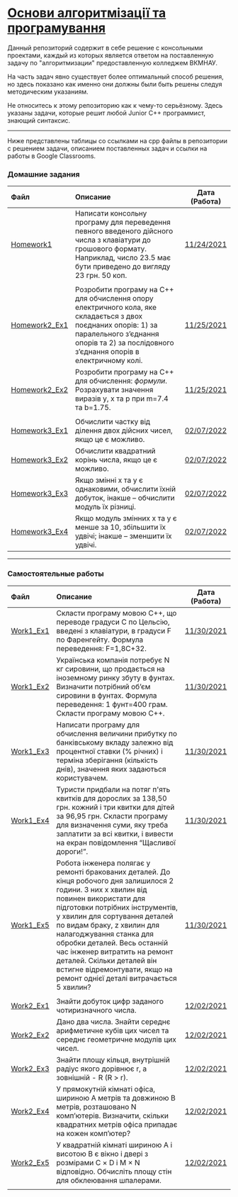 # [Основи алгоритмізації та програмування](https://classroom.google.com/u/1/c/NDMwNDYxNjY3NjM1)

Данный репозиторий содержит в себе решение с консольными проектами, каждый из которых является ответом на поставленную задачу по "алгоритмизации" предоставленную колледжем ВКМНАУ.

На часть задач явно существует более оптимальный способ решения, но здесь показано как именно они должны были быть решены следуя методическим указаниям.

Не относитесь к этому репозиторию как к чему-то серьёзному. Здесь указаны задачи, которые решит любой Junior C++ программист, знающий синтаксис.

---

Ниже представлены таблицы со ссылками на срр файлы в репозитории с решением задачи, описанием поставленных задач и ссылки на работы в Google Classrooms.

### Домашние задания
| Файл | Описание | Дата (Работа) |
|:-----|:---------|:-------------:|
| [Homework1](Homework1/Homework1.cpp) | Написати консольну програму для переведення певного введеного дійсного числа з клавіатури до грошового формату. Наприклад, число 23.5 має бути приведено до вигляду 23 грн. 50 коп. | [11/24/2021] |
| | | |
| [Homework2_Ex1](Homework2_Ex1/Homework2_Ex1.cpp) | Розробити програму на С++ для обчислення опору електричного кола, яке складається з двох поєднаних опорів: 1) за паралельного з’єднання опорів та 2) за послідовного з’єднання опорів в електричному колі. | [11/25/2021] |
| [Homework2_Ex2](Homework2_Ex2/Homework2_Ex2.cpp) | Розробити програму на С++ для обчислення: *формули*. Розрахувати значення виразів y, x та p при m=7.4 та b=1.75. | [11/25/2021] |
| | | |
| [Homework3_Ex1](Homework3_Ex1/Homework3_Ex1.cpp) | Обчислити частку від ділення двох дійсних чисел, якщо це є можливо. | [02/07/2022] |
| [Homework3_Ex2](Homework3_Ex2/Homework3_Ex2.cpp) | Обчислити квадратний корінь числа, якщо це є можливо. | [02/07/2022] |
| [Homework3_Ex3](Homework3_Ex3/Homework3_Ex3.cpp) | Якщо змінні x та y є однаковими, обчислити їхній добуток, інакше – обчислити модуль їх різниці. | [02/07/2022] |
| [Homework3_Ex4](Homework3_Ex4/Homework3_Ex4.cpp) | Якщо модуль змінних x та y є менше за 10, збільшити їх удвічі; інакше – зменшити їх удвічі. | [02/07/2022] |

---

### Самостоятельные работы
| Файл | Описание | Дата (Работа) |
|:-----|:---------|:-------------:|
| [Work1_Ex1](Work1_Ex1/Work1_Ex1.cpp) | Скласти програму мовою С++, що переводе градуси С по Цельсію, введені з клавіатури, в градуси F по Фаренгейту. Формула переведення: F=1,8C+32. | [11/30/2021] |
| [Work1_Ex2](Work1_Ex2/Work1_Ex2.cpp) | Українська компанія потребує N кг сировини, що продається на іноземному ринку збуту в фунтах. Визначити потрібний об’єм сировини в фунтах. Формула переведення: 1 фунт=400 грам. Скласти програму мовою С++. | [11/30/2021] |
| [Work1_Ex3](Work1_Ex3/Work1_Ex3.cpp) | Написати програму для обчислення величини прибутку по банківському вкладу залежно від процентної ставки (% річних) і терміна зберігання (кількість днів), значення яких задаються користувачем. | [11/30/2021] |
| [Work1_Ex4](Work1_Ex4/Work1_Ex4.cpp) | Туристи придбали на потяг п'ять квитків для дорослих за 138,50 грн. кожний і три квитки для дітей за 96,95 грн. Скласти програму для визначення суми, яку треба заплатити за всі квитки, і вивести на екран повідомлення “Щасливої дороги!”. | [11/30/2021] |
| [Work1_Ex5](Work1_Ex5/Work1_Ex5.cpp) | Робота інженера полягає у ремонті бракованих деталей. До кінця робочого дня залишилося 2 години. З них х хвилин від повинен використати для підготовки потрібних інструментів, y хвилин для сортування деталей по видам браку, z хвилин для налагоджування станка для обробки деталей. Весь останній час інженер витратить на ремонт деталей. Скільки деталей він встигне відремонтувати, якщо на ремонт однієї деталі витрачається 5 хвилин? | [11/30/2021] |
| | | |
| [Work2_Ex1](Work2_Ex1/Work2_Ex1.cpp) | Знайти добуток цифр заданого чотиризначного числа. | [12/02/2021] |
| [Work2_Ex2](Work2_Ex2/Work2_Ex2.cpp) | Дано два числа. Знайти середнє арифметичне кубів цих чисел та середнє геометричне модулів цих чисел. | [12/02/2021] |
| [Work2_Ex3](Work2_Ex3/Work2_Ex3.cpp) | Знайти площу кільця, внутрішній радіус якого дорівнює r, а зовнішній - R (R > r). | [12/02/2021] |
| [Work2_Ex4](Work2_Ex4/Work2_Ex4.cpp) | У прямокутній кімнаті офіса, шириною А метрів та довжиною В метрів, розташовано N комп’ютерів. Визначити, скільки квадратних метрів офіса припадає на кожен комп’ютер? | [12/02/2021] |
| [Work2_Ex5](Work2_Ex5/Work2_Ex5.cpp) | У квадратній кімнаті шириною А і висотою B є вікно і двері з розмірами С × D і M × N відповідно. Обчисліть площу стін для обклеювання шпалерами. | [12/02/2021] |
| | | |

<!-- Homework classrom links -->
[11/24/2021]: https://classroom.google.com/c/NDMwNDYxNjY3NjM1/a/NDM3MDU2NzE5MzAw/details
[11/25/2021]: https://classroom.google.com/c/NDMwNDYxNjY3NjM1/a/NDMwNjA1OTA3NTgw/details
[02/07/2022]: https://classroom.google.com/c/NDMwNDYxNjY3NjM1/a/NDYwMTY5MzM2MzM2/details

<!-- Work classrom links -->
[11/30/2021]: https://classroom.google.com/c/NDMwNDYxNjY3NjM1/a/NDMzNzQ3ODcxNzY2/details
[12/02/2021]: https://classroom.google.com/c/NDMwNDYxNjY3NjM1/a/NDM4NjY4NTE2ODg4/details
